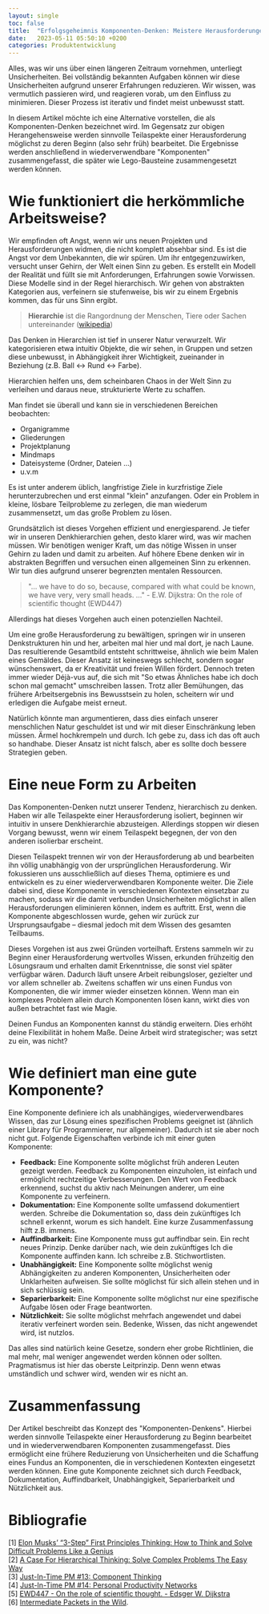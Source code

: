 ```yaml
---
layout: single
toc: false
title:  "Erfolgsgeheimnis Komponenten-Denken: Meistere Herausforderungen mit modularen Lösungen"
date:   2023-05-11 05:50:10 +0200
categories: Produktentwicklung
---
```



Alles, was wir uns über einen längeren Zeitraum vornehmen, unterliegt Unsicherheiten. Bei vollständig bekannten Aufgaben können wir diese Unsicherheiten aufgrund unserer Erfahrungen reduzieren. Wir wissen, was vermutlich passieren wird, und reagieren vorab, um den Einfluss zu minimieren. Dieser Prozess ist iterativ und findet meist unbewusst statt.

In diesem Artikel möchte ich eine Alternative vorstellen, die als Komponenten-Denken bezeichnet wird. Im Gegensatz zur obigen Herangehensweise werden sinnvolle Teilaspekte einer Herausforderung möglichst zu deren Beginn (also sehr früh) bearbeitet. Die Ergebnisse werden anschließend in wiederverwendbare "Komponenten" zusammengefasst, die später wie Lego-Bausteine zusammengesetzt werden können. 


# Wie funktioniert die herkömmliche Arbeitsweise?

Wir empfinden oft Angst, wenn wir uns neuen Projekten und Herausforderungen widmen, die nicht komplett absehbar sind. Es ist die Angst vor dem Unbekannten, die wir spüren. Um ihr entgegenzuwirken, versucht unser Gehirn, der Welt einen Sinn zu geben. Es erstellt ein Modell der Realität und füllt sie mit Anforderungen, Erfahrungen sowie Vorwissen. Diese Modelle sind in der Regel hierarchisch. Wir gehen von abstrakten Kategorien aus, verfeinern sie stufenweise, bis wir zu einem Ergebnis kommen, das für uns Sinn ergibt.

> **Hierarchie** ist die Rangordnung der Menschen, Tiere oder Sachen untereinander ([wikipedia](https://de.wikipedia.org/wiki/Hierarchie))

Das Denken in Hierarchien ist tief in unserer Natur verwurzelt. Wir kategorisieren etwa intuitiv Objekte, die wir sehen, in Gruppen und setzen diese unbewusst, in Abhängigkeit ihrer Wichtigkeit, zueinander in Beziehung (z.B. Ball ↔ Rund ↔ Farbe).

Hierarchien helfen uns, dem scheinbaren Chaos in der Welt Sinn zu verleihen und daraus neue, strukturierte Werte zu schaffen.

Man findet sie überall und kann sie in verschiedenen Bereichen beobachten:

- Organigramme
- Gliederungen
- Projektplanung
- Mindmaps
- Dateisysteme (Ordner, Dateien …)
- u.v.m

Es ist unter anderem üblich, langfristige Ziele in kurzfristige Ziele herunterzubrechen und erst einmal "klein" anzufangen. Oder ein Problem in kleine, lösbare Teilprobleme zu zerlegen, die man wiederum zusammensetzt, um das große Problem zu lösen.

Grundsätzlich ist dieses Vorgehen effizient und energiesparend. Je tiefer wir in unseren Denkhierarchien gehen, desto klarer wird, was wir machen müssen. Wir benötigen weniger Kraft, um das nötige Wissen in unser Gehirn zu laden und damit zu arbeiten. Auf höhere Ebene denken wir in abstrakten Begriffen und versuchen einen allgemeinen Sinn zu erkennen. Wir tun dies aufgrund unserer begrenzten mentalen Ressourcen.

> "… we have to do so, because, compared with what could be known, we have very, very small heads. …" - E.W. Dijkstra: On the role of scientific thought (EWD447)

Allerdings hat dieses Vorgehen auch einen potenziellen Nachteil.

Um eine große Herausforderung zu bewältigen, springen wir in unseren Denkstrukturen hin und her, arbeiten mal hier und mal dort, je nach Laune. Das resultierende Gesamtbild entsteht schrittweise, ähnlich wie beim Malen eines Gemäldes. Dieser Ansatz ist keineswegs schlecht, sondern sogar wünschenswert, da er Kreativität und freien Willen fördert. Dennoch treten immer wieder Déjà-vus auf, die sich mit "So etwas Ähnliches habe ich doch schon mal gemacht" umschreiben lassen. Trotz aller Bemühungen, das frühere Arbeitsergebnis ins Bewusstsein zu holen, scheitern wir und erledigen die Aufgabe meist erneut.

Natürlich könnte man argumentieren, dass dies einfach unserer menschlichen Natur geschuldet ist und wir mit dieser Einschränkung leben müssen. Ärmel hochkrempeln und durch. Ich gebe zu, dass ich das oft auch so handhabe. Dieser Ansatz ist nicht falsch, aber es sollte doch bessere Strategien geben.

# Eine neue Form zu Arbeiten

Das Komponenten-Denken nutzt unserer Tendenz, hierarchisch zu denken. Haben wir alle Teilaspekte einer Herausforderung isoliert, beginnen wir intuitiv in unsere Denkhierarchie abzusteigen. Allerdings stoppen wir diesen Vorgang bewusst, wenn wir einem Teilaspekt begegnen, der von den anderen isolierbar erscheint. 

Diesen Teilaspekt trennen wir von der Herausforderung ab und bearbeiten ihn völlig unabhängig von der ursprünglichen Herausforderung. Wir fokussieren uns ausschließlich auf dieses Thema, optimiere es und entwickeln es zu einer wiederverwendbaren Komponente weiter. Die Ziele dabei sind, diese Komponente in verschiedenen Kontexten einsetzbar zu machen, sodass wir die damit verbunden Unsicherheiten möglichst in allen Herausforderungen eliminieren können, indem es auftritt. Erst, wenn die Komponente abgeschlossen wurde, gehen wir zurück zur Ursprungsaufgabe – diesmal jedoch mit dem Wissen des gesamten Teilbaums.

Dieses Vorgehen ist aus zwei Gründen vorteilhaft. Erstens sammeln wir zu Beginn einer Herausforderung wertvolles Wissen, erkunden frühzeitig den Lösungsraum und erhalten damit Erkenntnisse, die sonst viel später verfügbar wären. Dadurch läuft unsere Arbeit reibungsloser, gezielter und vor allem schneller ab. Zweitens schaffen wir uns einen Fundus von Komponenten, die wir immer wieder einsetzen können. Wenn man ein komplexes Problem allein durch Komponenten lösen kann, wirkt dies von außen betrachtet fast wie Magie. 

Deinen Fundus an Komponenten kannst du ständig erweitern. Dies erhöht deine Flexibilität in hohem Maße. Deine Arbeit wird strategischer; was setzt zu ein, was nicht? 

# Wie definiert man eine gute Komponente?

Eine Komponente definiere ich als unabhängiges, wiederverwendbares Wissen, das zur Lösung eines spezifischen Problems geeignet ist (ähnlich einer Library für Programmierer, nur allgemeiner). Dadurch ist sie aber noch nicht gut. Folgende Eigenschaften verbinde ich mit einer guten Komponente:

- **Feedback:** Eine Komponente sollte möglichst früh anderen Leuten gezeigt werden. Feedback zu Komponenten einzuholen, ist einfach und ermöglicht rechtzeitige Verbesserungen. Den Wert von Feedback erkennend, suchst du aktiv nach Meinungen anderer, um eine Komponente zu verfeinern.
- **Dokumentation:** Eine Komponente sollte umfassend dokumentiert werden. Schreibe die Dokumentation so, dass dein zukünftiges Ich schnell erkennt, worum es sich handelt. Eine kurze Zusammenfassung hilft z.B. immens.
- **Auffindbarkeit:** Eine Komponente muss gut auffindbar sein. Ein recht neues Prinzip. Denke darüber nach, wie dein zukünftiges Ich die Komponente auffinden kann. Ich schreibe z.B. Stichwortlisten.
- **Unabhängigkeit:** Eine Komponente sollte möglichst wenig Abhängigkeiten zu anderen Komponenten, Unsicherheiten oder Unklarheiten aufweisen. Sie sollte möglichst für sich allein stehen und in sich schlüssig sein.
- **Separierbarkeit:** Eine Komponente sollte möglichst nur eine spezifische Aufgabe lösen oder Frage beantworten.
- **Nützlichkeit:** Sie sollte möglichst mehrfach angewendet und dabei iterativ verfeinert worden sein. Bedenke, Wissen, das nicht angewendet wird, ist nutzlos.

Das alles sind natürlich keine Gesetze, sondern eher grobe Richtlinien, die mal mehr, mal weniger angewendet werden können oder sollten. Pragmatismus ist hier das oberste Leitprinzip. Denn wenn etwas umständlich und schwer wird, wenden wir es nicht an.


# Zusammenfassung

Der Artikel beschreibt das Konzept des "Komponenten-Denkens". Hierbei werden sinnvolle Teilaspekte einer Herausforderung zu Beginn bearbeitet und in wiederverwendbaren Komponenten zusammengefasst. Dies ermöglicht eine frühere Reduzierung von Unsicherheiten und die Schaffung eines Fundus an Komponenten, die in verschiedenen Kontexten eingesetzt werden können. Eine gute Komponente zeichnet sich durch Feedback, Dokumentation, Auffindbarkeit, Unabhängigkeit, Separierbarkeit und Nützlichkeit aus.


# Bibliografie

[1] [Elon Musks’ “3-Step” First Principles Thinking: How to Think and Solve Difficult Problems Like a Genius](https://medium.com/the-mission/elon-musks-3-step-first-principles-thinking-how-to-think-and-solve-difficult-problems-like-a-ba1e73a9f6c0)  
[2] [A Case For Hierarchical Thinking: Solve Complex Problems The Easy Way](https://www.taskade.com/blog/hierarchical-thinking/)  
[3] [Just-In-Time PM #13: Component Thinking](https://fortelabs.com/blog/just-in-time-pm-13-component-thinking/)   
[4] [Just-In-Time PM #14: Personal Productivity Networks](https://fortelabs.com/blog/just-in-time-pm-14-personal-productivity-networks/)  
[5] [EWD447 - On the role of scientific thought. - Edsger W. Dijkstra](https://www.cs.utexas.edu/users/EWD/transcriptions/EWD04xx/EWD447.html)  
[6] [Intermediate Packets in the Wild](https://fortelabs.com/blog/intermediate-packets-in-the-wild/). 
